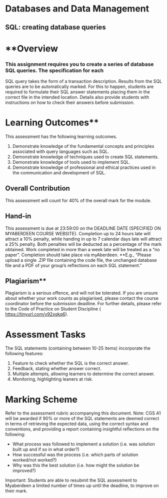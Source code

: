 
# **Databases and Data Management**

## SQL: creating database queries

# **Overview

### This assignment requires you to create a series of database SQL queries. The specification for each 

SQL query takes the form of a transaction description. Results from the SQL queries are to be 
automatically marked. For this to happen, students are required to formulate their SQL answer 
statements placing them in the correct file in the intended location. Details also provide students with 
instructions on how to check their answers before submission.

# Learning Outcomes**

This assessment has the following learning outcomes.
  
  1. Demonstrate knowledge of the fundamental concepts and principles associated with query languages 
such as SQL.
  2. Demonstrate knowledge of techniques used to create SQL statements.
  3. Demonstrate knowledge of tools used to implement SQL.
  4. Demonstrate knowledge of professional and ethical practices used in the communication and 
development of SQL.

## Overall Contribution

This assessment will count for 40% of the overall mark for the module.

## Hand-in

This assessment is due at 23:59:00 on the DEADLINE DATE (SPECIFIED ON MYABERDEEN COURSE WEBSITE). 
Completion up to 24 hours late will attract a 10% penalty, while handing in up to 7 calendar days late will 
attract a 25% penalty. Both penalties will be deducted as a percentage of the mark obtained. Work completed
in more than a week late will be treated as a “no paper”.
Completion should take place via myAberdeen. **E.g., “Please upload a single .ZIP file containing the code 
file, the unchanged database file and a PDF of your group’s reflections on each SQL statement.”

## Plagiarism**

Plagiarism is a serious offence, and will not be tolerated. If you are unsure about whether your work counts as 
plagiarised, please contact the course coordinator before the submission deadline. For further details, please 
refer to the Code of Practice on Student Discipline ( https://tinyurl.com/y92xgkq6).

# Assessment Tasks

The SQL statements (containing between 10-25 items) incorporate the following features:

  1. Feature to check whether the SQL is the correct answer.
  2. Feedback, stating whether answer correct.
  3. Multiple attempts, allowing learners to determine the correct answer.
  4. Monitoring, highlighting leaners at risk.

# Marking Scheme

Refer to the assessment rubric accompanying this document.
Note: CGS A1 will be awarded if 90% or more of the SQL statements are deemed correct in terms of retrieving 
the expected data, using the correct syntax and conventions, and providing a report containing insightful 
reflections on the following:

- What process was followed to implement a solution (i.e. was solution built up and if so in what order?)
- How successful was the process (i.e. which parts of solution worked/not worked?)
- Why was this the best solution (i.e. how might the solution be improved?)

Important: Students are able to resubmit the SQL assessment to Myaberdeen a limited number of times up until 
the deadline, to improve on their mark.
